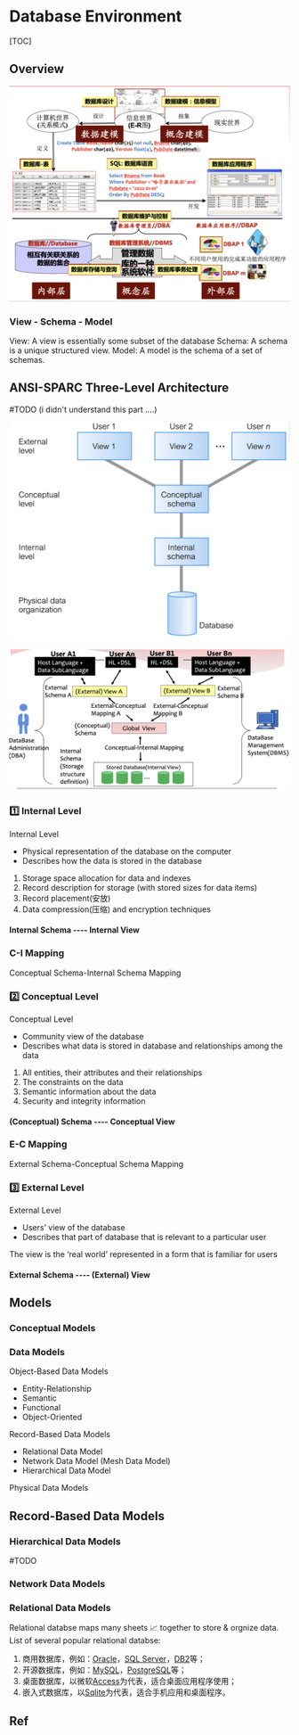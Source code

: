 # Database Environment

[TOC]


## Overview
![](../../../../Assets/Pics/Screenshot%202023-03-06%20at%204.44.56%20PM.png)

### View - Schema - Model
View: A view is essentially some subset of the database
Schema: A schema is a unique structured view. 
Model: A model is the schema of a set of schemas. 



## ANSI-SPARC Three-Level Architecture
#TODO (i didn't understand this part ....)

![](../../../../Assets/Pics/Screenshot%202023-03-06%20at%204.34.58%20PM.png)

![](../../../../Assets/Pics/Screenshot%202023-03-06%20at%204.38.41%20PM.png)

### 1️⃣ Internal Level
Internal Level
- Physical representation of the database on the computer
- Describes how the data is stored in the database

1. Storage space allocation for data and indexes
2. Record description for storage (with stored sizes for data items)  
3. Record placement(安放)  
4. Data compression(压缩) and encryption techniques

#### Internal Schema ---- Internal View

### C-I Mapping
Conceptual Schema-Internal Schema Mapping


### 2️⃣ Conceptual Level
Conceptual Level
- Community view of the database  
- Describes what data is stored in database and relationships among the data

1. All entities, their attributes and their relationships
2. The constraints on the data  
3. Semantic information about the data  
4. Security and integrity information

#### (Conceptual) Schema ---- Conceptual View

### E-C Mapping
External Schema-Conceptual Schema Mapping


### 3️⃣ External Level
External Level
- Users’ view of the database
- Describes that part of database that is relevant to a particular user

The view is the ‘real world’ represented in a form that is familiar for users

#### External Schema ---- (External) View


## Models
### Conceptual Models


### Data Models
Object-Based Data Models
- Entity-Relationship
- Semantic  
- Functional  
- Object-Oriented

Record-Based Data Models
- Relational Data Model  
- Network Data Model (Mesh Data Model)
- Hierarchical Data Model

Physical Data Models

## Record-Based Data Models
### Hierarchical Data Models
#TODO 

### Network Data Models


### Relational Data Models

Relational databse maps many sheets 📈 together to store & orgnize data. 
List of several popular relational databse: 

1. 商用数据库，例如：[Oracle](https://www.oracle.com/)，[SQL Server](https://www.microsoft.com/sql-server/)，[DB2](https://www.ibm.com/db2/)等；
2. 开源数据库，例如：[MySQL](https://www.mysql.com/)，[PostgreSQL](https://www.postgresql.org/)等；
3. 桌面数据库，以微软[Access](https://products.office.com/access)为代表，适合桌面应用程序使用；
4. 嵌入式数据库，以[Sqlite](https://sqlite.org/)为代表，适合手机应用和桌面程序。


## Ref
